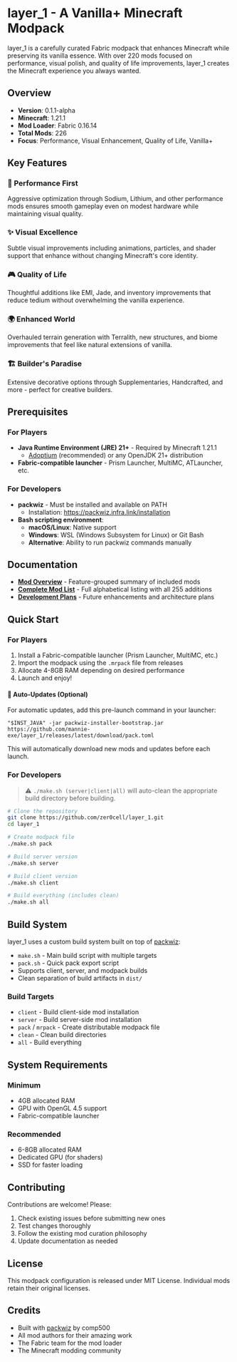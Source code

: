 # layer_1 - A Vanilla+ Minecraft Modpack

layer_1 is a carefully curated Fabric modpack that enhances Minecraft while preserving its vanilla essence. With over 220 mods focused on performance, visual polish, and quality of life improvements, layer_1 creates the Minecraft experience you always wanted.

## Overview

- **Version**: 0.1.1-alpha
- **Minecraft**: 1.21.1
- **Mod Loader**: Fabric 0.16.14
- **Total Mods**: 226
- **Focus**: Performance, Visual Enhancement, Quality of Life, Vanilla+

## Key Features

### 🚀 Performance First
Aggressive optimization through Sodium, Lithium, and other performance mods ensures smooth gameplay even on modest hardware while maintaining visual quality.

### ✨ Visual Excellence
Subtle visual improvements including animations, particles, and shader support that enhance without changing Minecraft's core identity.

### 🎮 Quality of Life
Thoughtful additions like EMI, Jade, and inventory improvements that reduce tedium without overwhelming the vanilla experience.

### 🌍 Enhanced World
Overhauled terrain generation with Terralith, new structures, and biome improvements that feel like natural extensions of vanilla.

### 🏗️ Builder's Paradise
Extensive decorative options through Supplementaries, Handcrafted, and more - perfect for creative builders.

## Prerequisites

### For Players
- **Java Runtime Environment (JRE) 21+** - Required by Minecraft 1.21.1
  - [Adoptium](https://adoptium.net/) (recommended) or any OpenJDK 21+ distribution
- **Fabric-compatible launcher** - Prism Launcher, MultiMC, ATLauncher, etc.

### For Developers
- **packwiz** - Must be installed and available on PATH
  - Installation: https://packwiz.infra.link/installation
- **Bash scripting environment**:
  - **macOS/Linux**: Native support
  - **Windows**: WSL (Windows Subsystem for Linux) or Git Bash
  - **Alternative**: Ability to run packwiz commands manually

## Documentation

- **[Mod Overview](docs/MODS.md)** - Feature-grouped summary of included mods
- **[Complete Mod List](docs/MOD_LIST.md)** - Full alphabetical listing with all 255 additions
- **[Development Plans](docs/PLAN.md)** - Future enhancements and architecture plans

## Quick Start

### For Players

1. Install a Fabric-compatible launcher (Prism Launcher, MultiMC, etc.)
2. Import the modpack using the `.mrpack` file from releases
3. Allocate 4-8GB RAM depending on desired performance
4. Launch and enjoy!

#### 🔄 Auto-Updates (Optional)
For automatic updates, add this pre-launch command in your launcher:
```
"$INST_JAVA" -jar packwiz-installer-bootstrap.jar https://github.com/mannie-exe/layer_1/releases/latest/download/pack.toml
```
This will automatically download new mods and updates before each launch.

### For Developers

> ⚠️ `./make.sh (server|client|all)`
> will auto-clean the appropriate build directory before building.

```bash
# Clone the repository
git clone https://github.com/zer0cell/layer_1.git
cd layer_1

# Create modpack file
./make.sh pack

# Build server version
./make.sh server

# Build client version
./make.sh client

# Build everything (includes clean)
./make.sh all
```

## Build System

layer_1 uses a custom build system built on top of [packwiz](https://github.com/packwiz/packwiz):

- `make.sh` - Main build script with multiple targets
- `pack.sh` - Quick pack export script
- Supports client, server, and modpack builds
- Clean separation of build artifacts in `dist/`

### Build Targets

- `client` - Build client-side mod installation
- `server` - Build server-side mod installation
- `pack` / `mrpack` - Create distributable modpack file
- `clean` - Clean build directories
- `all` - Build everything

## System Requirements

### Minimum
- 4GB allocated RAM
- GPU with OpenGL 4.5 support
- Fabric-compatible launcher

### Recommended
- 6-8GB allocated RAM
- Dedicated GPU (for shaders)
- SSD for faster loading

## Contributing

Contributions are welcome! Please:
1. Check existing issues before submitting new ones
2. Test changes thoroughly
3. Follow the existing mod curation philosophy
4. Update documentation as needed

## License

This modpack configuration is released under MIT License. Individual mods retain their original licenses.

## Credits

- Built with [packwiz](https://github.com/packwiz/packwiz) by comp500
- All mod authors for their amazing work
- The Fabric team for the mod loader
- The Minecraft modding community
